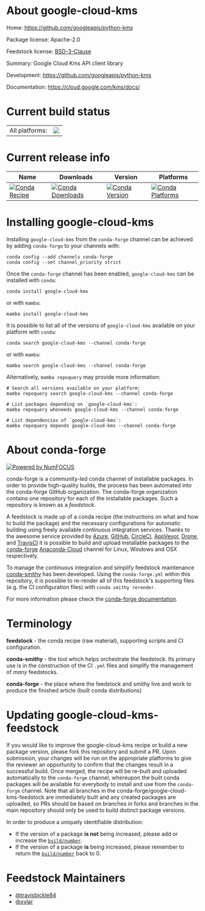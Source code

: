 About google-cloud-kms
======================

Home: https://github.com/googleapis/python-kms

Package license: Apache-2.0

Feedstock license: [BSD-3-Clause](https://github.com/conda-forge/google-cloud-kms-feedstock/blob/main/LICENSE.txt)

Summary: Google Cloud Kms API client library

Development: https://github.com/googleapis/python-kms

Documentation: https://cloud.google.com/kms/docs/

Current build status
====================


<table><tr><td>All platforms:</td>
    <td>
      <a href="https://dev.azure.com/conda-forge/feedstock-builds/_build/latest?definitionId=7066&branchName=main">
        <img src="https://dev.azure.com/conda-forge/feedstock-builds/_apis/build/status/google-cloud-kms-feedstock?branchName=main">
      </a>
    </td>
  </tr>
</table>

Current release info
====================

| Name | Downloads | Version | Platforms |
| --- | --- | --- | --- |
| [![Conda Recipe](https://img.shields.io/badge/recipe-google--cloud--kms-green.svg)](https://anaconda.org/conda-forge/google-cloud-kms) | [![Conda Downloads](https://img.shields.io/conda/dn/conda-forge/google-cloud-kms.svg)](https://anaconda.org/conda-forge/google-cloud-kms) | [![Conda Version](https://img.shields.io/conda/vn/conda-forge/google-cloud-kms.svg)](https://anaconda.org/conda-forge/google-cloud-kms) | [![Conda Platforms](https://img.shields.io/conda/pn/conda-forge/google-cloud-kms.svg)](https://anaconda.org/conda-forge/google-cloud-kms) |

Installing google-cloud-kms
===========================

Installing `google-cloud-kms` from the `conda-forge` channel can be achieved by adding `conda-forge` to your channels with:

```
conda config --add channels conda-forge
conda config --set channel_priority strict
```

Once the `conda-forge` channel has been enabled, `google-cloud-kms` can be installed with `conda`:

```
conda install google-cloud-kms
```

or with `mamba`:

```
mamba install google-cloud-kms
```

It is possible to list all of the versions of `google-cloud-kms` available on your platform with `conda`:

```
conda search google-cloud-kms --channel conda-forge
```

or with `mamba`:

```
mamba search google-cloud-kms --channel conda-forge
```

Alternatively, `mamba repoquery` may provide more information:

```
# Search all versions available on your platform:
mamba repoquery search google-cloud-kms --channel conda-forge

# List packages depending on `google-cloud-kms`:
mamba repoquery whoneeds google-cloud-kms --channel conda-forge

# List dependencies of `google-cloud-kms`:
mamba repoquery depends google-cloud-kms --channel conda-forge
```


About conda-forge
=================

[![Powered by
NumFOCUS](https://img.shields.io/badge/powered%20by-NumFOCUS-orange.svg?style=flat&colorA=E1523D&colorB=007D8A)](https://numfocus.org)

conda-forge is a community-led conda channel of installable packages.
In order to provide high-quality builds, the process has been automated into the
conda-forge GitHub organization. The conda-forge organization contains one repository
for each of the installable packages. Such a repository is known as a *feedstock*.

A feedstock is made up of a conda recipe (the instructions on what and how to build
the package) and the necessary configurations for automatic building using freely
available continuous integration services. Thanks to the awesome service provided by
[Azure](https://azure.microsoft.com/en-us/services/devops/), [GitHub](https://github.com/),
[CircleCI](https://circleci.com/), [AppVeyor](https://www.appveyor.com/),
[Drone](https://cloud.drone.io/welcome), and [TravisCI](https://travis-ci.com/)
it is possible to build and upload installable packages to the
[conda-forge](https://anaconda.org/conda-forge) [Anaconda-Cloud](https://anaconda.org/)
channel for Linux, Windows and OSX respectively.

To manage the continuous integration and simplify feedstock maintenance
[conda-smithy](https://github.com/conda-forge/conda-smithy) has been developed.
Using the ``conda-forge.yml`` within this repository, it is possible to re-render all of
this feedstock's supporting files (e.g. the CI configuration files) with ``conda smithy rerender``.

For more information please check the [conda-forge documentation](https://conda-forge.org/docs/).

Terminology
===========

**feedstock** - the conda recipe (raw material), supporting scripts and CI configuration.

**conda-smithy** - the tool which helps orchestrate the feedstock.
                   Its primary use is in the construction of the CI ``.yml`` files
                   and simplify the management of *many* feedstocks.

**conda-forge** - the place where the feedstock and smithy live and work to
                  produce the finished article (built conda distributions)


Updating google-cloud-kms-feedstock
===================================

If you would like to improve the google-cloud-kms recipe or build a new
package version, please fork this repository and submit a PR. Upon submission,
your changes will be run on the appropriate platforms to give the reviewer an
opportunity to confirm that the changes result in a successful build. Once
merged, the recipe will be re-built and uploaded automatically to the
`conda-forge` channel, whereupon the built conda packages will be available for
everybody to install and use from the `conda-forge` channel.
Note that all branches in the conda-forge/google-cloud-kms-feedstock are
immediately built and any created packages are uploaded, so PRs should be based
on branches in forks and branches in the main repository should only be used to
build distinct package versions.

In order to produce a uniquely identifiable distribution:
 * If the version of a package **is not** being increased, please add or increase
   the [``build/number``](https://docs.conda.io/projects/conda-build/en/latest/resources/define-metadata.html#build-number-and-string).
 * If the version of a package **is** being increased, please remember to return
   the [``build/number``](https://docs.conda.io/projects/conda-build/en/latest/resources/define-metadata.html#build-number-and-string)
   back to 0.

Feedstock Maintainers
=====================

* [@travisbickle84](https://github.com/travisbickle84/)
* [@xylar](https://github.com/xylar/)

